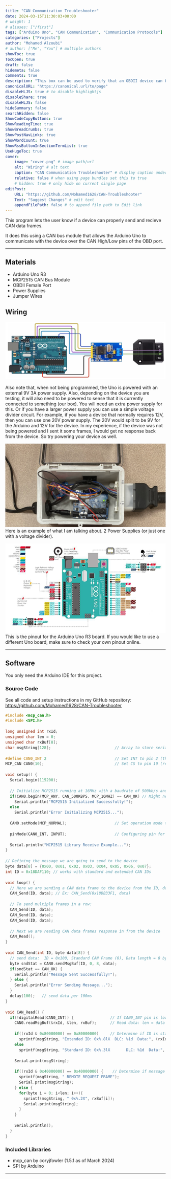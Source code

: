 ```yaml
---
title: "CAN Communication Troubleshooter"
date: 2024-03-15T11:30:03+00:00
# weight: 1
# aliases: ["/first"]
tags: ["Arduino Uno", "CAN Communication", "Communication Protocols"]
categories: ["Projects"]
author: "Mohamed Alzoubi"
# author: ["Me", "You"] # multiple authors
showToc: true
TocOpen: true
draft: false
hidemeta: false
comments: true
description: "This box can be used to verify that an OBDII device can both send and recieve CAN data frames."
canonicalURL: "https://canonical.url/to/page"
disableHLJS: true # to disable highlightjs
disableShare: true
disableHLJS: false
hideSummary: false
searchHidden: false
ShowCodeCopyButtons: true
ShowReadingTime: true
ShowBreadCrumbs: true
ShowPostNavLinks: true
ShowWordCount: true
ShowRssButtonInSectionTermList: true
UseHugoToc: true
cover:
    image: "cover.png" # image path/url
    alt: "Wiring" # alt text
    caption: "CAN Communication Troubleshooter" # display caption under cover
    relative: false # when using page bundles set this to true
    # hidden: true # only hide on current single page
editPost:
    URL: "https://github.com/Mohamed1628/CAN-Troubleshooter"
    Text: "Suggest Changes" # edit text
    appendFilePath: false # to append file path to Edit link
---
```


This program lets the user know if a device can properly send and recieve CAN data frames.

It does this using a CAN bus module that allows the Arduino Uno to communicate with the device over the CAN High/Low pins of the OBD port.

---

## Materials
- Arduino Uno R3
- MCP2515 CAN Bus Module
- OBDII Female Port
- Power Supplies
- Jumper Wires

## Wiring
![wiring](images/wiring.png)

Also note that, when not being programmed, the Uno is powered with an external 9V 3A power supply. Also, depending on the device you are testing, it will also need to be powered to sense that it is currently connected to something (our box). You will need an extra power supply for this. Or if you have a larger power supply you can use a simple voltage divider circuit. For example, if you have a device that normally requires 12V, then you can use one 20V power supply. The 20V would split to be 9V for the Arduino and 12V for the device. In my experience, if the device was not being powered and I sent it some frames, I would get no response back from the device. So try powering your device as well.

![example](images/example.png)
Here is an example of what I am talking about. 2 Power Supplies (or just one with a voltage divider).

![pinout](images/pinout.png)
This is the pinout for the Arduino Uno R3 board. If you would like to use a different Uno board, make sure to check your own pinout online.

---

## Software
You only need the Arduino IDE for this project.

### Source Code
See all code and setup instructions in my GitHub repository:
https://github.com/Mohamed1628/CAN-Troubleshooter

```c++
#include <mcp_can.h>
#include <SPI.h>

long unsigned int rxId;
unsigned char len = 0;
unsigned char rxBuf[8];
char msgString[128];                            // Array to store serial string

#define CAN0_INT 2                              // Set INT to pin 2 (this pin is optional; just an interrupt pin)
MCP_CAN CAN0(10);                               // Set CS to pin 10 (required)

void setup() {
  Serial.begin(115200);
  
  // Initialize MCP2515 running at 16MHz with a baudrate of 500kb/s and the masks and filters disabled.
  if(CAN0.begin(MCP_ANY, CAN_500KBPS, MCP_16MHZ) == CAN_OK) // Might need to change baud rate for your device
    Serial.println("MCP2515 Initialized Successfully!");
  else
    Serial.println("Error Initializing MCP2515...");
  
  CAN0.setMode(MCP_NORMAL);                     // Set operation mode to normal so the MCP2515 sends acks to received data.

  pinMode(CAN0_INT, INPUT);                     // Configuring pin for /INT input
  
  Serial.println("MCP2515 Library Receive Example...");
}

// Defining the message we are going to send to the device
byte data[8] = {0x00, 0x01, 0x02, 0x03, 0x04, 0x05, 0x06, 0x07};
int ID = 0x18DAF110; // works with standard and extended CAN IDs

void loop() {
  // Here we are sending a CAN data frame to the device from the ID, defined earlier
  CAN_Send(ID, data); // Ex: CAN_Send(0x18DB33F1, data)

  // To send multiple frames in a row:
  CAN_Send(ID, data);
  CAN_Send(ID, data);
  CAN_Send(ID, data);  

  // Next we are reading CAN data frames response in from the device
  CAN_Read();
}

void CAN_Send(int ID, byte data[8]) {
  // send data:  ID = 0x100, Standard CAN Frame (0), Data length = 8 bytes, 'data' = array of data bytes to send
  byte sndStat = CAN0.sendMsgBuf(ID, 0, 8, data);
  if(sndStat == CAN_OK) {
    Serial.println("Message Sent Successfully!");
  } else {
    Serial.println("Error Sending Message...");
  }
  delay(100);   // send data per 100ms
}

void CAN_Read() {
  if(!digitalRead(CAN0_INT)) {                // If CAN0_INT pin is low, read receive buffer
    CAN0.readMsgBuf(&rxId, &len, rxBuf);      // Read data: len = data length, buf = data byte(s)
    
    if((rxId & 0x80000000) == 0x80000000)     // Determine if ID is standard (11 bits) or extended (29 bits)
      sprintf(msgString, "Extended ID: 0x%.8lX  DLC: %1d  Data:", (rxId & 0x1FFFFFFF), len);
    else
      sprintf(msgString, "Standard ID: 0x%.3lX       DLC: %1d  Data:", rxId, len);
  
    Serial.print(msgString);
  
    if((rxId & 0x40000000) == 0x40000000) {    // Determine if message is a remote request frame.
      sprintf(msgString, " REMOTE REQUEST FRAME");
      Serial.print(msgString);
    } else {
      for(byte i = 0; i<len; i++){
        sprintf(msgString, " 0x%.2X", rxBuf[i]);
        Serial.print(msgString);
      }
    }
        
    Serial.println();
  }
}
```

### Included Libraries
- mcp_can by coryjfowler (1.5.1 as of March 2024)
- SPI by Arduino
---